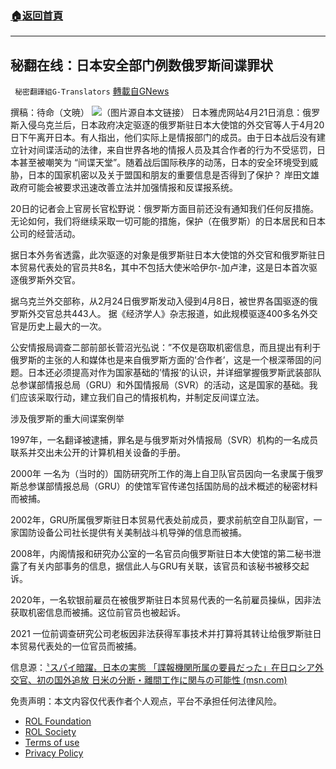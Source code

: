 ###  [:house:返回首頁](https://github.com/ourhimalayas/txt)
---


## 秘翻在线：日本安全部门例数俄罗斯间谍罪状
` 秘密翻譯組G-Translators` [轉載自GNews](https://gnews.org/zh-hans/2383442/)

撰稿：待命（文暁）
![](https://assets.gnews.org/wp-content/uploads/2022/04/画像1-23.png)（图片源自本文链接）
日本雅虎网站4月21日消息：俄罗斯入侵乌克兰后，日本政府决定驱逐的俄罗斯驻日本大使馆的外交官等人于4月20日下午离开日本。有人指出，他们实际上是情报部门的成员。由于日本战后没有建立针对间谍活动的法律，来自世界各地的情报人员及其合作者的行为不受惩罚，日本甚至被嘲笑为 “间谍天堂”。随着战后国际秩序的动荡，日本的安全环境受到威胁，日本的国家机密以及关于盟国和朋友的重要信息是否得到了保护？ 岸田文雄政府可能会被要求迅速改善立法并加强情报和反谍报系统。

20日的记者会上官房长官松野说：俄罗斯方面目前还没有通知我们任何反措施。无论如何，我们将继续采取一切可能的措施，保护（在俄罗斯）的日本居民和日本公司的经营活动。

据日本外务省透露，此次驱逐的对象是俄罗斯驻日本大使馆的外交官和俄罗斯驻日本贸易代表处的官员共8名，其中不包括大使米哈伊尔-加卢津，这是日本首次驱逐俄罗斯外交官。

据乌克兰外交部称，从2月24日俄罗斯发动入侵到4月8日，被世界各国驱逐的俄罗斯外交官总共443人。 据《经济学人》杂志报道，如此规模驱逐400多名外交官是历史上最大的一次。

公安情报局调查二部前部长菅沼光弘说：”不仅是窃取机密信息，而且提出有利于俄罗斯的主张的人和媒体也是来自俄罗斯方面的’合作者’，这是一个根深蒂固的问题。日本还必须提高对作为国家基础的’情报’的认识，并详细掌握俄罗斯武装部队总参谋部情报总局（GRU）和外国情报局（SVR）的活动，这是国家的基础。我们应该采取行动，建立我们自己的情报机构，并制定反间谍立法。

涉及俄罗斯的重大间谍案例举

1997年，一名翻译被逮捕，罪名是与俄罗斯对外情报局（SVR）机构的一名成员联系并交出未公开的计算机相关设备的手册。

2000年 一名为（当时的）国防研究所工作的海上自卫队官员因向一名隶属于俄罗斯总参谋部情报总局（GRU）的使馆军官传递包括国防局的战术概述的秘密材料而被捕。

2002年，GRU所属俄罗斯驻日本贸易代表处前成员，要求前航空自卫队副官，一家国防设备公司社长提供有关美制战斗机导弹的信息而被捕。

2008年，内阁情报和研究办公室的一名官员向俄罗斯驻日本大使馆的第二秘书泄露了有关内部事务的信息，据信此人与GRU有关联，该官员和该秘书被移交起诉。

2020年，一名软银前雇员在被俄罗斯驻日本贸易代表的一名前雇员操纵，因非法获取机密信息而被捕。这位前官员也被起诉。

2021 一位前调查研究公司老板因非法获得军事技术并打算将其转让给俄罗斯驻日本贸易代表处的一位官员而被捕。

信息源：[〝スパイ暗躍〟日本の実態 「諜報機関所属の要員だった」在日ロシア外交官、初の国外追放 日米の分断・離間工作に関与の可能性 (msn.com)](https://www.msn.com/ja-jp/news/world/%E3%82%B9%E3%83%91%E3%82%A4%E6%9A%97%E8%BA%8D-%E6%97%A5%E6%9C%AC%E3%81%AE%E5%AE%9F%E6%85%8B-%E8%AB%9C%E5%A0%B1%E6%A9%9F%E9%96%A2%E6%89%80%E5%B1%9E%E3%81%AE%E8%A6%81%E5%93%A1%E3%81%A0%E3%81%A3%E3%81%9F-%E5%9C%A8%E6%97%A5%E3%83%AD%E3%82%B7%E3%82%A2%E5%A4%96%E4%BA%A4%E5%AE%98-%E5%88%9D%E3%81%AE%E5%9B%BD%E5%A4%96%E8%BF%BD%E6%94%BE-%E6%97%A5%E7%B1%B3%E3%81%AE%E5%88%86%E6%96%AD-%E9%9B%A2%E9%96%93%E5%B7%A5%E4%BD%9C%E3%81%AB%E9%96%A2%E4%B8%8E%E3%81%AE%E5%8F%AF%E8%83%BD%E6%80%A7/ar-AAWq1vp?ocid=msedgntp&amp;cvid=5c51b4ff5ec04ae793407c048f41b5b5)

 

免责声明：本文内容仅代表作者个人观点，平台不承担任何法律风险。

- [ROL Foundation](https://rolfoundation.org/)
- [ROL Society](https://rolsociety.org/)
- [Terms of use](https://gnews.org/terms-of-use-3/)
- [Privacy Policy](https://gnews.org/privacy-policy/)
